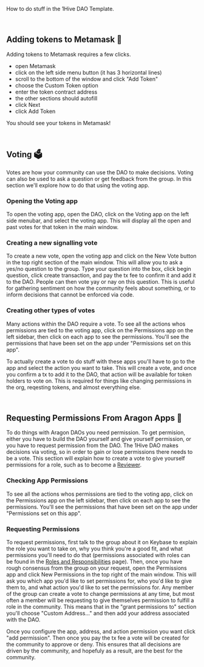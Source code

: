 
How to do stuff in the 1Hive DAO Template.

<br>

## Adding tokens to Metamask 🦊

Adding tokens to Metamask requires a few clicks. 
- open Metamask
- click on the left side menu button (it has 3 horizontal lines)
- scroll to the bottom of the window and click "Add Token"
- choose the Custom Token option
- enter the token contract address
- the other sections should autofill
- click Next
- click Add Token

You should see your tokens in Metamask!

<br>

## Voting 🗳️

Votes are how your community can use the DAO to make decisions. Voting can also be used to ask a question or get feedback from the group. In this section we'll explore how to do that using the voting app.

### Opening the Voting app

To open the voting app, open the DAO, click on the Voting app on the left side menubar, and select the voting app. This will display all the open and past votes for that token in the main window. 

### Creating a new signalling vote

To create a new vote, open the voting app and click on the New Vote button in the top right section of the main window. This will allow you to ask a yes/no question to the group. Type your question into the box, click begin question, click create transaction, and pay the tx fee to confirm it and add it to the DAO. People can then vote yay or nay on this question. This is useful for gathering sentiment on how the community feels about something, or to inform decisions that cannot be enforced via code. 

### Creating other types of votes

Many actions within the DAO require a vote. To see all the actions whos permissions are tied to the voting app, click on the Permissions app on the left sidebar, then click on each app to see the permissions. You'll see the permissions that have been set on the app under "Permissions set on this app".

To actually create a vote to do stuff with these apps you'll have to go to the app and select the action you want to take. This will create a vote, and once you confirm a tx to add it to the DAO, that action will be available for token holders to vote on. This is required for things like changing permissions in the org, reqesting tokens, and almost everything else.

<br>

## Requesting Permissions From Aragon Apps 🦅

To do things with Aragon DAOs you need permission. To get permision, either you have to build the DAO yourself and give yourself permission, or you have to request permission from the DAO. The 1Hive DAO makes decisions via voting, so in order to gain or lose permissions there needs to be a vote. This section will explain how to create a vote to give yourself permissions for a role, such as to become a [Reviewer](https://1hive.org/docs/contribute/projects-tasks.html#expectations-of-reviewers).

### Checking App Permissions

To see all the actions whos permissions are tied to the voting app, click on the Permissions app on the left sidebar, then click on each app to see the permissions. You'll see the permissions that have been set on the app under "Permissions set on this app".

### Requesting Permissions

To request permissions, first talk to the group about it on Keybase to explain the role you want to take on, why you think you're a good fit, and what permissions you'll need to do that (permissions associated with roles can be found in the [Roles and Responsibilities](roles-responsibilities.md) page). Then, once you have rough consensus from the group on your request, open the Permissions app and click New Permissions in the top right of the main window. This will ask you which app you'd like to set permissions for, who you'd like to give them to, and what action you'd like to set the permissions for. Any member of the group can create a vote to change permissions at any time, but most often a member will be requesting to give themselves permission to fulfill a role in the community. This means that in the "grant permissions to" section you'll choose "Custom Address..." and then add your address associated with the DAO. 

Once you configure the app, address, and action permission  you want click "add permission". Then once you pay the tx fee a vote will be created for the community to approve or deny. This ensures that all decisions are driven by the community, and hopefuly as a result, are the best for the community. 














